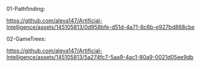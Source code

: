 01-Pathfinding:

https://github.com/aleva147/Artificial-Intelligence/assets/145105813/0d958bfe-d51d-4a71-8c6b-e927bd868cbe

02-GameTrees:

https://github.com/aleva147/Artificial-Intelligence/assets/145105813/5a274fc7-5aa9-4ac1-80a9-0021d05ee9db


